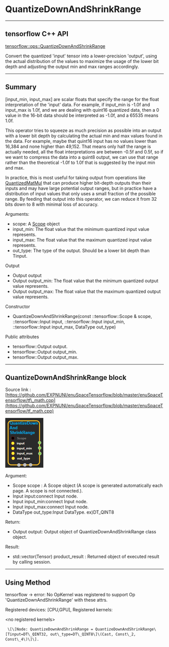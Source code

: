 # QuantizeDownAndShrinkRange

---

## tensorflow C++ API

[tensorflow::ops::QuantizeDownAndShrinkRange](https://www.tensorflow.org/api_docs/cc/class/tensorflow/ops/quantize-down-and-shrink-range)

Convert the quantized 'input' tensor into a lower-precision 'output', using the actual distribution of the values to maximize the usage of the lower bit depth and adjusting the output min and max ranges accordingly.

---

## Summary

\[input\_min, input\_max\] are scalar floats that specify the range for the float interpretation of the 'input' data. For example, if input\_min is -1.0f and input\_max is 1.0f, and we are dealing with quint16 quantized data, then a 0 value in the 16-bit data should be interpreted as -1.0f, and a 65535 means 1.0f.

This operator tries to squeeze as much precision as possible into an output with a lower bit depth by calculating the actual min and max values found in the data. For example, maybe that quint16 input has no values lower than 16,384 and none higher than 49,152. That means only half the range is actually needed, all the float interpretations are between -0.5f and 0.5f, so if we want to compress the data into a quint8 output, we can use that range rather than the theoretical -1.0f to 1.0f that is suggested by the input min and max.

In practice, this is most useful for taking output from operations like [QuantizedMatMul](https://www.tensorflow.org/api_docs/cc/class/tensorflow/ops/quantized-mat-mul.html#classtensorflow_1_1ops_1_1_quantized_mat_mul) that can produce higher bit-depth outputs than their inputs and may have large potential output ranges, but in practice have a distribution of input values that only uses a small fraction of the possible range. By feeding that output into this operator, we can reduce it from 32 bits down to 8 with minimal loss of accuracy.

Arguments:

* scope: A [Scope](https://www.tensorflow.org/api_docs/cc/class/tensorflow/scope.html#classtensorflow_1_1_scope) object
* input\_min: The float value that the minimum quantized input value represents.
* input\_max: The float value that the maximum quantized input value represents.
* out\_type: The type of the output. Should be a lower bit depth than Tinput.

Output

* Output  output
* Output  output\_min: The float value that the minimum quantized output value represents.
* Output  output\_max: The float value that the maximum quantized output value represents.

Constructor

* QuantizeDownAndShrinkRange\(const ::tensorflow::Scope & scope, ::tensorflow::Input input, ::tensorflow::Input input\_min, ::tensorflow::Input input\_max, DataType out\_type\) 

Public attributes

* tensorflow::Output output.
* tensorflow::Output output\_min.
* tensorflow::Output output\_max.

---

## QuantizeDownAndShrinkRange block

Source link : [https://github.com/EXPNUNI/enuSpaceTensorflow/blob/master/enuSpaceTensorflow/tf\_math.cpp](https://github.com/EXPNUNI/enuSpaceTensorflow/blob/master/enuSpaceTensorflow/tf_math.cpp)

![](/assets/math_QuantizeDownAndShrinkRange_Symbol.png)

Argument:

* Scope scope : A Scope object \(A scope is generated automatically each page. A scope is not connected.\).
* Input input:connect  Input node.
* Input input\_min:connect  Input node.
* Input input\_max:connect  Input node.
* DataType out\_type:Input DataType. ex\)DT\_QINT8

Return:

* Output output: Output object of QuantizeDownAndShrinkRange class object.

Result:

* std::vector\(Tensor\) product\_result : Returned object of executed result by calling session.

---

## Using Method

tensorflow -&gt; error: No OpKernel was registered to support Op 'QuantizeDownAndShrinkRange' with these attrs.

Registered devices: \[CPU,GPU\], Registered kernels:

&lt;no registered kernels&gt;

```
 \[\[Node: QuantizeDownAndShrinkRange = QuantizeDownAndShrinkRange\[Tinput=DT\_QINT32, out\_type=DT\_QINT8\]\(Cast, Const\_2, Const\_4\)\]\].
```



